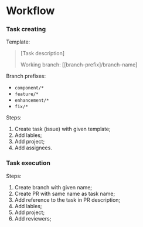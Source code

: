 
# Workflow

### Task creating

Template:

> [Task description]
>
> Working branch: [[branch-prefix]/branch-name]

Branch prefixes:

- `component/*`
- `feature/*`
- `enhancement/*`
- `fix/*`

Steps:

1) Create task (issue) with given template;
2) Add lables;
3) Add project;
4) Add assignees.

### Task execution

Steps:

1) Create branch with given name;
2) Create PR with same name as task name;
3) Add reference to the task in PR description;
4) Add lables;
5) Add project;
6) Add reviewers;
